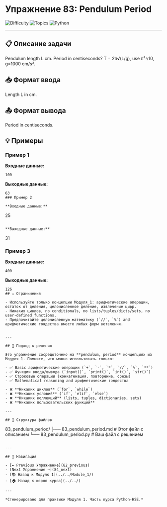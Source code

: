 # Упражнение 83: Pendulum Period

![Difficulty](https://img.shields.io/badge/Difficulty-Module%201-green)
![Topics](https://img.shields.io/badge/Topics-pendulum%2C%20period-blue)
![Python](https://img.shields.io/badge/Python-Module%201%20Concepts-yellow)

---

## 📋 Описание задачи

Pendulum length L cm. Period in centiseconds? T = 2π√(L/g), use π²≈10, g=1000 cm/s².
## 📥 Формат ввода

Length L in cm.
## 📤 Формат вывода

Period in centiseconds.
## 💡 Примеры

### Пример 1

**Входные данные:**
```
100
```

**Выходные данные:**
```
63
### Пример 2

**Входные данные:**
```
25
```

**Выходные данные:**
```
31
### Пример 3

**Входные данные:**
```
400
```

**Выходные данные:**
```
126
## ⚠️ Ограничения

- Используйте только концепции Модуля_1: арифметические операции, остаток от деления, целочисленное деление, извлечение цифр.
- Никаких циклов, no conditionals, no lists/tuples/dicts/sets, no user-defined functions.
- Предпочитайте целочисленную математику (`//`, `%`) and арифметические тождества вместо любых форм ветвления.


---

## 🎯 Подход к решению

Это упражнение сосредоточено на **pendulum, period** концепциях из Модуля 1. Помните, что можно использовать только:

- ✅ Basic арифметические операции (`+`, `-`, `*`, `//`, `%`, `**`)
- ✅ Функции ввода/вывода (`input()`, `print()`, `int()`, `str()`)
- ✅ Строковые операции (конкатенация, повторение, срезы)
- ✅ Mathematical reasoning and арифметические тождества

- ❌ **Никаких циклов** (`for`, `while`)
- ❌ **Никаких условий** (`if`, `elif`, `else`)
- ❌ **Никаких коллекций** (lists, tuples, dictionaries, sets)
- ❌ **Никаких пользовательских функций**

---

## 📁 Структура файлов
```
83_pendulum_period/
├── 83_pendulum_period.md     # Этот файл с описанием
└── 83_pendulum_period.py     # Ваш файл с решением
```

---

## 🔗 Навигация

- [← Previous Упражнение](82_previous) 
- [Next Упражнение →](84_next)
- [📚 Назад к Модулю 1](../../Module_1/)
- [🏠 Назад к корню курса](../../)

---

*Сгенерировано для практики Модуля 1. Часть курса Python-HSE.*

